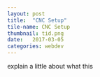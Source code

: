 ```yaml
---
layout: post
title:  "CNC Setup"
tile-name: CNC Setup
thumbnail: tid.png
date:   2017-03-05
categories: webdev
---
```

explain a little about what this
